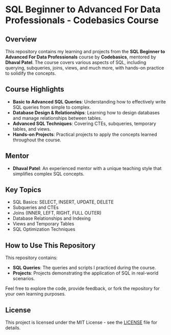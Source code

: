 # SQL Beginner to Advanced For Data Professionals - Codebasics Course

## Overview

This repository contains my learning and projects from the **SQL Beginner to Advanced For Data Professionals** course by **Codebasics**, mentored by **Dhaval Patel**. The course covers various aspects of SQL, including querying, subqueries, joins, views, and much more, with hands-on practice to solidify the concepts.

## Course Highlights

- **Basic to Advanced SQL Queries**: Understanding how to effectively write SQL queries from simple to complex.
- **Database Design & Relationships**: Learning how to design databases and manage relationships between tables.
- **Advanced SQL Techniques**: Covering CTEs, subqueries, temporary tables, and views.
- **Hands-on Projects**: Practical projects to apply the concepts learned throughout the course.

## Mentor
- **Dhaval Patel**: An experienced mentor with a unique teaching style that simplifies complex SQL concepts.

## Key Topics

- SQL Basics: SELECT, INSERT, UPDATE, DELETE
- Subqueries and CTEs
- Joins (INNER, LEFT, RIGHT, FULL OUTER)
- Database Relationships and Indexing
- Views and Temporary Tables
- SQL Optimization Techniques

## How to Use This Repository

This repository contains:
- **SQL Queries**: The queries and scripts I practiced during the course.
- **Projects**: Projects demonstrating the application of SQL in real-world scenarios.

Feel free to explore the code, provide feedback, or fork the repository for your own learning purposes.

## License

This project is licensed under the MIT License - see the [LICENSE](LICENSE) file for details.
